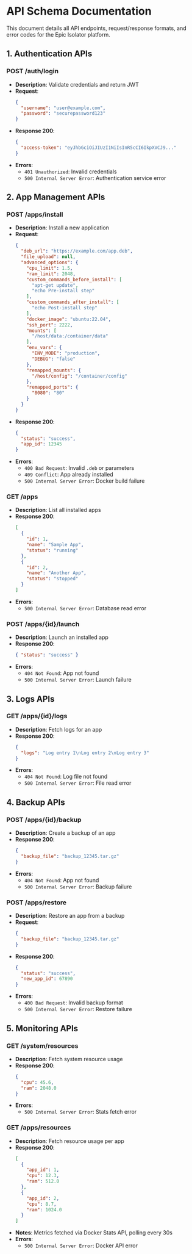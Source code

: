 # API Schema Documentation

This document details all API endpoints, request/response formats, and error codes for the Epic Isolator platform.

## 1. Authentication APIs

### POST /auth/login
* **Description**: Validate credentials and return JWT
* **Request**:
  ```json
  {
    "username": "user@example.com",
    "password": "securepassword123"
  }
  ```
* **Response 200**:
  ```json
  {
    "access-token": "eyJhbGciOiJIUzI1NiIsInR5cCI6IkpXVCJ9..."
  }
  ```
* **Errors**:
  * `401 Unauthorized`: Invalid credentials
  * `500 Internal Server Error`: Authentication service error

## 2. App Management APIs

### POST /apps/install
* **Description**: Install a new application
* **Request**:
  ```json
  {
    "deb_url": "https://example.com/app.deb",
    "file_upload": null,
    "advanced_options": {
      "cpu_limit": 1.5,
      "ram_limit": 2048,
      "custom_commands_before_install": [
        "apt-get update",
        "echo Pre-install step"
      ],
      "custom_commands_after_install": [
        "echo Post-install step"
      ],
      "docker_image": "ubuntu:22.04",
      "ssh_port": 2222,
      "mounts": [
        "/host/data:/container/data"
      ],
      "env_vars": {
        "ENV_MODE": "production",
        "DEBUG": "false"
      },
      "remapped_mounts": {
        "/host/config": "/container/config"
      },
      "remapped_ports": {
        "8080": "80"
      }
    }
  }
  ```
* **Response 200**:
  ```json
  {
    "status": "success",
    "app_id": 12345
  }
  ```
* **Errors**:
  * `400 Bad Request`: Invalid `.deb` or parameters
  * `409 Conflict`: App already installed
  * `500 Internal Server Error`: Docker build failure

### GET /apps
* **Description**: List all installed apps
* **Response 200**:
  ```json
  [
    {
      "id": 1,
      "name": "Sample App",
      "status": "running"
    },
    {
      "id": 2,
      "name": "Another App",
      "status": "stopped"
    }
  ]
  ```
* **Errors**:
  * `500 Internal Server Error`: Database read error

### POST /apps/{id}/launch
* **Description**: Launch an installed app
* **Response 200**:
  ```json
  { "status": "success" }
  ```
* **Errors**:
  * `404 Not Found`: App not found
  * `500 Internal Server Error`: Launch failure

## 3. Logs APIs

### GET /apps/{id}/logs
* **Description**: Fetch logs for an app
* **Response 200**:
  ```json
  {
    "logs": "Log entry 1\nLog entry 2\nLog entry 3"
  }
  ```
* **Errors**:
  * `404 Not Found`: Log file not found
  * `500 Internal Server Error`: File read error

## 4. Backup APIs

### POST /apps/{id}/backup
* **Description**: Create a backup of an app
* **Response 200**:
  ```json
  {
    "backup_file": "backup_12345.tar.gz"
  }
  ```
* **Errors**:
  * `404 Not Found`: App not found
  * `500 Internal Server Error`: Backup failure

### POST /apps/restore
* **Description**: Restore an app from a backup
* **Request**:
  ```json
  {
    "backup_file": "backup_12345.tar.gz"
  }
  ```
* **Response 200**:
  ```json
  {
    "status": "success",
    "new_app_id": 67890
  }
  ```
* **Errors**:
  * `400 Bad Request`: Invalid backup format
  * `500 Internal Server Error`: Restore failure

## 5. Monitoring APIs

### GET /system/resources
* **Description**: Fetch system resource usage
* **Response 200**:
  ```json
  {
    "cpu": 45.6,
    "ram": 2048.0
  }
  ```
* **Errors**:
  * `500 Internal Server Error`: Stats fetch error

### GET /apps/resources
* **Description**: Fetch resource usage per app
* **Response 200**:
  ```json
  [
    {
      "app_id": 1,
      "cpu": 12.3,
      "ram": 512.0
    },
    {
      "app_id": 2,
      "cpu": 8.7,
      "ram": 1024.0
    }
  ]
  ```
* **Notes**: Metrics fetched via Docker Stats API, polling every 30s
* **Errors**:
  * `500 Internal Server Error`: Docker API error
